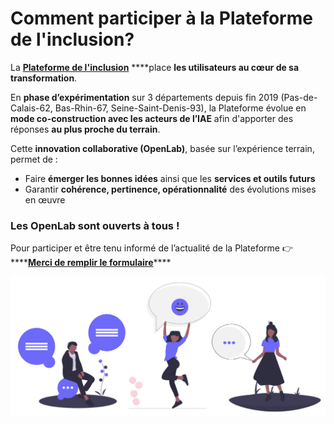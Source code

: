 # Comment participer à la Plateforme de l'inclusion?

La [**Plateforme de l'inclusion**](https://inclusion.beta.gouv.fr/) ****place **les utilisateurs au cœur de sa transformation**. 

En **phase d’expérimentation** sur 3 départements depuis fin 2019 \(Pas-de-Calais-62, Bas-Rhin-67, Seine-Saint-Denis-93\), la Plateforme évolue en **mode co-construction avec les acteurs de l’IAE** afin d'apporter des réponses **au plus proche du terrain**.

Cette **innovation collaborative \(OpenLab\)**, basée sur l’expérience terrain, permet de :

* Faire **émerger les bonnes idées** ainsi que les **services et outils futurs**
* Garantir **cohérence, pertinence, opérationnalité** des évolutions mises en œuvre



### **Les OpenLab sont ouverts à tous !** 

Pour participer et être tenu informé de l’actualité de la Plateforme 👉 ****[**Merci de remplir le formulaire**](https://docs.google.com/forms/d/e/1FAIpQLSebmbvb4RGJOKy-ou5zR2eHWwFOiUlSJtCv_avrpp97HI4RGQ/viewform?ts=5da5a580)\*\*\*\*

![](../.gitbook/assets/capture-de-cran-2020-06-22-a-12.58.44.png)



